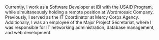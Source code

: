 Currently, I work as a Software Developer at IBI with the USAID Program, while simultaneously holding a remote position at Wordmosaic Company. 
Previously, I served as the IT Coordinator at Mercy Corps Agency. Additionally, I was an employee of the Major Project Secretariat, where I was responsible for IT networking administration, database management, and web development.
